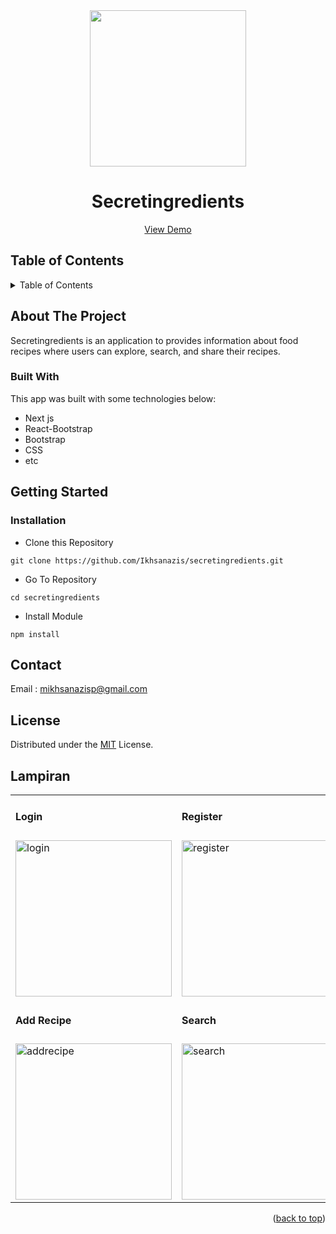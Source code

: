 <div align="center">

<img src="https://i.ibb.co/C85db43/1663900508769.png" align="center" width="250" height="auto" />
  <h1>Secretingredients</h1>
   <a href="https://secretingredients.vercel.app/">View Demo</a>
</div>


<!-- TABLE OF CONTENTS -->
## Table of Contents
<details>
  <summary>Table of Contents</summary>
  <ol>
    <li>
      <a href="#about-the-project">About The Project</a>
      <ul>
        <li><a href="#built-with">Built With</a></li>
      </ul>
    </li>
    <li>
      <a href="#getting-started">Getting Started</a>
      <ul>
        <li><a href="#installation">Installation</a></li>
      </ul>
    </li>
    <li><a href="#contact">Contact</a></li>
    <li><a href="#license">License</a></li>
  </ol>
</details>


## About The Project
Secretingredients is an application to provides information about food recipes where users can explore, search, and share their recipes.

### Built With
This app was built with some technologies below:
- Next js
- React-Bootstrap
- Bootstrap
- CSS
- etc

## Getting Started

### Installation

- Clone this Repository
```
git clone https://github.com/Ikhsanazis/secretingredients.git
```
- Go To Repository
```
cd secretingredients
```
- Install Module
```
npm install
```
## Contact

Email : mikhsanazisp@gmail.com

## License
Distributed under the [MIT](/LICENSE) License.

## Lampiran

<p align="center" display=flex>

<table>
<tr>
<td><h4 >Login</h4></td>
<td><h4 >Register</h4></td>
<td><h4 >Home</h4></td>
<td><h4 >Detail </h4></td>
</tr>
<tr>
<td><image src="https://i.ibb.co/x1yZ7pM/mobile-1.png" alt="login" width=250></td>
<td><image src="https://i.ibb.co/n31csJ5/mobile-2.png" alt="register" width=250/></td>
<td><image src="https://i.ibb.co/qBcyk63/mobile-5.png" alt="home" width=250/></td>
<td><image src="https://i.ibb.co/NZtbTHD/mobile-8.png" alt="detail" width=250/></td>
</tr>
<tr>
<td><h4 >Add Recipe</h4></td>
<td><h4 >Search</h4></td>
<td><h4 >Profile</h4></td>
<td><h4 >Edit Profile</h4></td>
</tr>
<tr>
<td><image src="https://i.ibb.co/z74tWDr/mobile-12.png" alt="addrecipe" width=250/></td>
<td><image src="https://i.ibb.co/t3kY074/mobile-7.png" alt="search" width=250/></td>
<td><image src="https://i.ibb.co/2kG1R8j/mobile-3.png" alt="profile" width=250></td>
<td><image src="https://i.ibb.co/yXb4Z8w/mobile-11.png" alt="edit profile" width=250></td>
</tr>
</table>

<p align="right">(<a href="#top">back to top</a>)</p>
